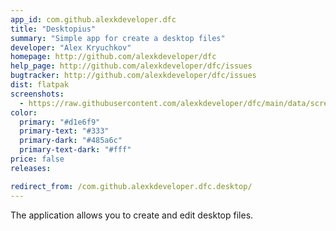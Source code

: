 ```yaml
---
app_id: com.github.alexkdeveloper.dfc
title: "Desktopius"
summary: "Simple app for create a desktop files"
developer: "Alex Kryuchkov"
homepage: http://github.com/alexkdeveloper/dfc
help_page: http://github.com/alexkdeveloper/dfc/issues
bugtracker: http://github.com/alexkdeveloper/dfc/issues
dist: flatpak
screenshots:
  - https://raw.githubusercontent.com/alexkdeveloper/dfc/main/data/screenshot1.png
color:
  primary: "#d1e6f9"
  primary-text: "#333"
  primary-dark: "#485a6c"
  primary-text-dark: "#fff"
price: false
releases:

redirect_from: /com.github.alexkdeveloper.dfc.desktop/
---
```


<p>The application allows you to create and edit desktop files.</p>